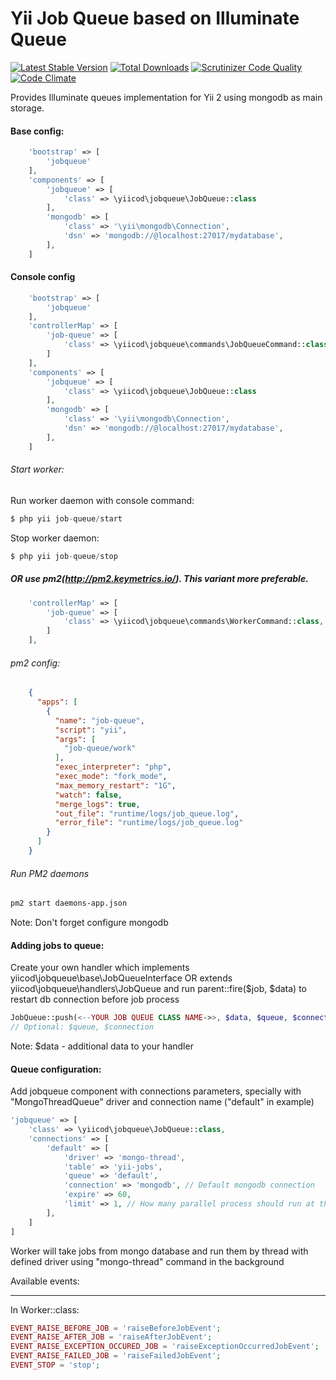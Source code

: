 Yii Job Queue based on Illuminate Queue
=======================================

[![Latest Stable Version](https://poser.pugx.org/yiicod/yii2-jobqueue/v/stable)](https://packagist.org/packages/yiicod/yii2-jobqueue) [![Total Downloads](https://poser.pugx.org/yiicod/yii2-jobqueue/downloads)](https://packagist.org/packages/yiicod/yii2-jobqueue) [![Scrutinizer Code Quality](https://scrutinizer-ci.com/g/yiicod/yii2-jobqueue/badges/quality-score.png?b=master)](https://scrutinizer-ci.com/g/yiicod/yii2-jobqueue/?branch=master)[![Code Climate](https://codeclimate.com/github/yiicod/yii2-jobqueue/badges/gpa.svg)](https://codeclimate.com/github/yiicod/yii2-jobqueue)

Provides Illuminate queues implementation for Yii 2 using mongodb as main storage.

#### Base config:

```php
    'bootstrap' => [
        'jobqueue'
    ],
    'components' => [
        'jobqueue' => [
            'class' => \yiicod\jobqueue\JobQueue::class
        ],
        'mongodb' => [
            'class' => '\yii\mongodb\Connection',
            'dsn' => 'mongodb://@localhost:27017/mydatabase',
        ],        
    ]
```
#### Console config
```php
    'bootstrap' => [
        'jobqueue'
    ],
    'controllerMap' => [
        'job-queue' => [
            'class' => \yiicod\jobqueue\commands\JobQueueCommand::class,
        ]
    ],
    'components' => [
        'jobqueue' => [
            'class' => \yiicod\jobqueue\JobQueue::class
        ],
        'mongodb' => [
            'class' => '\yii\mongodb\Connection',
            'dsn' => 'mongodb://@localhost:27017/mydatabase',
        ],        
    ]    
```
###### Start worker:

Run worker daemon with console command: 
```php
$ php yii job-queue/start
```

Stop worker daemon:
```php
$ php yii job-queue/stop
```
##### OR use pm2(http://pm2.keymetrics.io/). This variant more preferable.
```php
    'controllerMap' => [
        'job-queue' => [
            'class' => \yiicod\jobqueue\commands\WorkerCommand::class,
        ]
    ],
```
###### pm2 config:
```json
    {
      "apps": [
        {
          "name": "job-queue",
          "script": "yii",
          "args": [
            "job-queue/work"
          ],
          "exec_interpreter": "php",
          "exec_mode": "fork_mode",
          "max_memory_restart": "1G",
          "watch": false,
          "merge_logs": true,
          "out_file": "runtime/logs/job_queue.log",
          "error_file": "runtime/logs/job_queue.log"
        }
      ]
    }
```
###### Run PM2 daemons
```bash
pm2 start daemons-app.json
```

Note: Don't forget configure mongodb


#### Adding jobs to queue:

Create your own handler which implements yiicod\jobqueue\base\JobQueueInterface 
OR extends yiicod\jobqueue\handlers\JobQueue 
and run parent::fire($job, $data) to restart db connection before job process

```php
JobQueue::push(<--YOUR JOB QUEUE CLASS NAME->>, $data, $queue, $connection);
// Optional: $queue, $connection
```

Note: $data - additional data to your handler

#### Queue configuration:

Add jobqueue component with connections parameters, specially with "MongoThreadQueue" driver and connection name ("default" in example)
```php
'jobqueue' => [
    'class' => \yiicod\jobqueue\JobQueue::class,
    'connections' => [
        'default' => [
            'driver' => 'mongo-thread',
            'table' => 'yii-jobs',
            'queue' => 'default',
            'connection' => 'mongodb', // Default mongodb connection 
            'expire' => 60,
            'limit' => 1, // How many parallel process should run at the same time            
        ],
    ]
]
```
Worker will take jobs from mongo database and run them by thread with defined driver using "mongo-thread" command in the background

Available events:
_________________

In Worker::class:
```php
EVENT_RAISE_BEFORE_JOB = 'raiseBeforeJobEvent';
EVENT_RAISE_AFTER_JOB = 'raiseAfterJobEvent';
EVENT_RAISE_EXCEPTION_OCCURED_JOB = 'raiseExceptionOccurredJobEvent';
EVENT_RAISE_FAILED_JOB = 'raiseFailedJobEvent';
EVENT_STOP = 'stop';
```